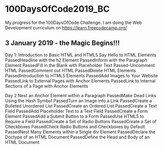 # 100DaysOfCode2019_BC
My progress for the 100DaysOfCode Challenge. I am doing the Web Development curriculum on https://learn.freecodecamp.org/

3 January 2019 - the Magic Begins!!!
---------------

Day 1:
Introduction to Basic HTML and HTML5
Say Hello to HTML Elements
PassedHeadline with the h2 Element
PassedInform with the Paragraph Element
PassedFill in the Blank with Placeholder Text
Passed-Uncomment HTML
PassedComment out HTML
PassedDelete HTML Elements
PassedIntroduction to HTML5 Elements
PassedAdd Images to Your Website
PassedLink to External Pages with Anchor Elements
PassedLink to Internal Sections of a Page with Anchor Elements

Day 2
Nest an Anchor Element within a Paragraph
PassedMake Dead Links Using the Hash Symbol
PassedTurn an Image into a Link
PassedCreate a Bulleted Unordered List
PassedCreate an Ordered List
PassedCreate a Text Field
PassedAdd Placeholder Text to a Text Field
PassedCreate a Form Element
PassedAdd a Submit Button to a Form
PassedUse HTML5 to Require a Field
PassedCreate a Set of Radio Buttons
PassedCreate a Set of Checkboxes
PassedCheck Radio Buttons and Checkboxes by Default
PassedNest Many Elements within a Single div Element
PassedDeclare the Doctype of an HTML Document
PassedDefine the Head and Body of an HTML Document